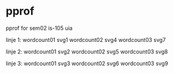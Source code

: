 # pprof
pprof for sem02 is-105 uia


linje 1:
wordcount01 svg1
wordcount02 svg4
wordcount03 svg7

linje 2:
wordcount01 svg2
wordcount02 svg5
wordcount03 svg8

linje 3:
wordcount01 svg3
wordcount02 svg6
wordcount03 svg9

